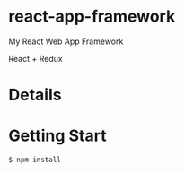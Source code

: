 # react-app-framework
My React Web App Framework

React + Redux

# Details

# Getting Start
```
$ npm install
```
